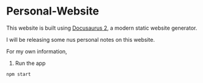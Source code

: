 # Personal-Website
This website is built using [Docusaurus 2][1], a modern static website generator.

I will be releasing some nus personal notes on this website.

For my own information,
1. Run the app

```bash
npm start
```

[1]: https://docusaurus.io/            "Docusaurus 2"
